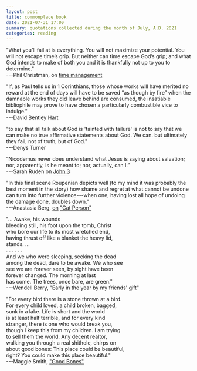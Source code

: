 ```yaml
---
layout: post
title: commonplace book
date: 2021-07-31 17:00
summary: quotations collected during the month of July, A.D. 2021
categories: reading
---
```


"What you’ll fail at is everything. You will not maximize your potential. You will not escape time’s grip. But neither can time escape God’s grip; and what God intends to make of both you and it is thankfully not up to you to determine."\
---Phil Christman, on [time management](https://www.plough.com/en/topics/culture/literature/book-tour-the-grip-of-time)

"If, as Paul tells us in 1 Corinthians, those whose works will have merited no reward at the end of days will have to be saved “as though by fire” when the damnable works they did leave behind are consumed, the insatiable bibliophile may prove to have chosen a particularly combustible vice to indulge."\
---David Bentley Hart

"to say that all talk about God is 'tainted with failure' is not to say that we can make no true affirmative statements about God. We can. but ultimately they fail, not of truth, but of God."\
---Denys Turner

“Nicodemus never does understand what Jesus is saying about salvation; nor, apparently, is he meant to; nor, actually, can I.”\
---Sarah Ruden on [John 3](https://www.biblegateway.com/passage/?search=john+3%3A1-21&version=VULGATE;RSVCE)

"In this final scene Roupenian depicts well (to my mind it was probably the best moment in the story) how shame and regret at what cannot be undone can turn into further violence---when one, having lost all hope of undoing the damage done, doubles down."\
---Anastasia Berg, [on](https://thepointmag.com/criticism/i-am-madame-bovary/) ["Cat Person"](https://www.newyorker.com/magazine/2017/12/11/cat-person)

"... Awake, his wounds\
bleeding still, his foot upon the tomb, Christ\
who bore our life to its most wretched end,\
having thrust off like a blanket the heavy lid,\
stands. ...\
. . . . . .\
And we who were sleeping, seeking the dead\
among the dead, dare to be awake. We who see\
see we are forever seen, by sight have been\
forever changed. The morning at last\
has come. The trees, once bare, are green."\
---Wendell Berry, "Early in the year by my friends' gift"

"For every bird there is a stone thrown at a bird.\
For every child loved, a child broken, bagged,\
sunk in a lake. Life is short and the world\
is at least half terrible, and for every kind\
stranger, there is one who would break you,\
though I keep this from my children. I am trying\
to sell them the world. Any decent realtor,\
walking you through a real shithole, chirps on\
about good bones: This place could be beautiful,\
right? You could make this place beautiful."\
---Maggie Smith, ["Good Bones"](https://www.poetryfoundation.org/poems/89897/good-bones)